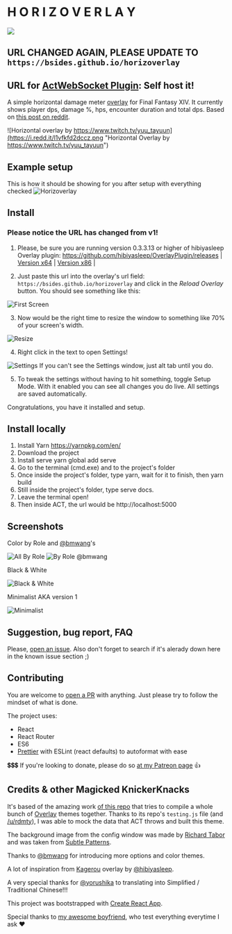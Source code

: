 # H O R I Z O V E R L A Y

![](https://api.travis-ci.org/bsides/horizoverlay.svg?branch=master)

## URL CHANGED AGAIN, PLEASE UPDATE TO `https://bsides.github.io/horizoverlay`
## URL for [ActWebSocket Plugin](https://github.com/ZCube/ACTWebSocket): Self host it!

A simple horizontal damage meter [overlay](https://github.com/hibiyasleep/OverlayPlugin) for Final Fantasy XIV. It currently shows player dps, damage %, hps, encounter duration and total dps. Based on [this post on reddit](https://www.reddit.com/r/ffxiv/comments/6q41r3/what_act_overlay_is_this_snipped_off_of_a_stream/).

![Horizontal overlay by https://www.twitch.tv/yuu_tayuun](https://i.redd.it/l1vfkfd2dccz.png "Horizontal Overlay by https://www.twitch.tv/yuu_tayuun")

## Example setup
This is how it should be showing for you after setup with everything checked
![Horizoverlay](https://raw.githubusercontent.com/bsides/horizoverlay/master/screenshots/config-allbyrole.jpg "Horizoverlay")

## Install
### __Please notice the URL has changed from v1!__
1. Please, be sure you are running version 0.3.3.13 or higher of hibiyasleep Overlay plugin: https://github.com/hibiyasleep/OverlayPlugin/releases | [Version x64](https://github.com/hibiyasleep/OverlayPlugin/releases/download/0.3.3.13/OverlayPlugin-0.3.3.13-x64-full.zip) | [Version x86](https://github.com/hibiyasleep/OverlayPlugin/releases/download/0.3.3.13/OverlayPlugin-0.3.3.13-x86-full.zip) |

2. Just paste this url into the overlay's url field:
`https://bsides.github.io/horizoverlay` and click in the _Reload Overlay_ button. You should see something like this:

![First Screen](https://raw.githubusercontent.com/bsides/horizoverlay/master/screenshots/config-initial.png "First Screen of Horizoverlay")

3. Now would be the right time to resize the window to something like 70% of your screen's width.

![Resize](https://raw.githubusercontent.com/bsides/horizoverlay/master/screenshots/config-resize.png)

4. Right click in the text to open Settings!

![Settings](https://raw.githubusercontent.com/bsides/horizoverlay/master/screenshots/config-window.png "Horizoverlay Settings")
If you can't see the Settings window, just alt tab until you do.

5. To tweak the settings without having to hit something, toggle Setup Mode. With it enabled you can see all changes you do live. All settings are saved automatically.

Congratulations, you have it installed and setup.

## Install locally
1. Install Yarn https://yarnpkg.com/en/
2. Download the project
3. Install serve yarn global add serve
4. Go to the terminal (cmd.exe) and to the project's folder
5. Once inside the project's folder, type yarn, wait for it to finish, then yarn build
6. Still inside the project's folder, type serve docs.
7. Leave the terminal open!
8. Then inside ACT, the url would be http://localhost:5000

## Screenshots
Color by Role and [@bmwang](https://github.com/bmwang)'s

![All By Role](https://raw.githubusercontent.com/bsides/horizoverlay/master/screenshots/config-byrole.png "Color by Role")
![By Role @bmwang](https://raw.githubusercontent.com/bsides/horizoverlay/master/screenshots/bmwang-setup.png "By Role @bmwang")

Black & White

![Black & White](https://raw.githubusercontent.com/bsides/horizoverlay/master/screenshots/config-colorbw.png "Black & White")

Minimalist AKA version 1

![Minimalist](https://raw.githubusercontent.com/bsides/horizoverlay/master/screenshots/config-minimalist.png "Minimalist AKA version 1")


## Suggestion, bug report, FAQ
Please, [open an issue](https://github.com/bsides/horizoverlay/issues). Also don't forget to search if it's alerady down here in the known issue section ;)

## Contributing
You are welcome to [open a PR](https://github.com/bsides/horizoverlay/pulls) with anything. Just please try to follow the mindset of what is done.

The project uses:
* React
* React Router
* ES6
* [Prettier](https://github.com/prettier/prettier) with ESLint (react defaults) to autoformat with ease

💲💲💲 If you're looking to donate, please do so [at my Patreon page](https://www.patreon.com/bsides) 👍

## Credits & other Magicked KnickerKnacks
It's based of the amazing work [of this repo](https://github.com/billyvg/OverlayPlugin-themes) that tries to compile a whole bunch of [Overlay](https://github.com/hibiyasleep/OverlayPlugin) themes together. Thanks to its repo's `testing.js` file (and [/u/rdmty](https://www.reddit.com/user/rdmty)), I was able to mock the data that ACT throws and built this theme.

The background image from the config window was made by [Richard Tabor](https://purtypixels.com/) and was taken from [Subtle Patterns](https://www.toptal.com/designers/subtlepatterns/).

Thanks to [@bmwang](https://github.com/bmwang) for introducing more options and color themes.

A lot of inspiration from [Kagerou](https://github.com/hibiyasleep/kagerou) overlay by [@hibiyasleep](https://github.com/hibiyasleep).

A very special thanks for [@yorushika](https://github.com/yorushika) to translating into Simplified / Traditional Chinese!!!

This project was bootstrapped with [Create React App](https://github.com/facebookincubator/create-react-app).

Special thanks to [my awesome boyfriend](http://na.finalfantasyxiv.com/lodestone/character/2834234/), who test everything everytime I ask ❤
